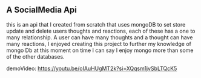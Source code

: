 ## A SocialMedia Api
this is an api that I created from scratch that uses mongoDB to set store update and delete users thoughts and reactions, each of these has a one to many relationship.
A user can have many thoughts and a thought can have many reactions, I enjoyed creating this project to further my knowledge of mongo Db at this moment on time I can say I enjoy mongo
more than some of the other databases.

demoVideo: https://youtu.be/oIAuHUgMT2k?si=XQqsm1jvSbLTQcK5
